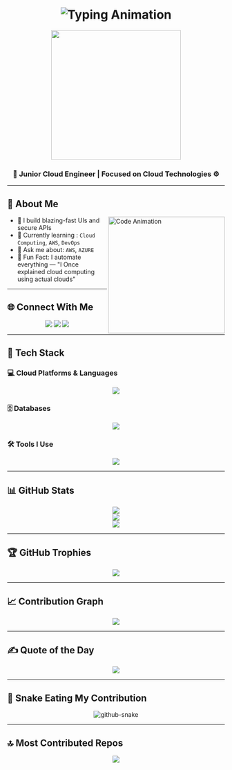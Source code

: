 <h1 align="center">
  <img src="https://readme-typing-svg.herokuapp.com?font=Fira+Code&size=25&pause=1000&center=true&vCenter=true&width=550&lines=Hi+I'm+Dhanush+A!;Cloud+Engineer;Enthusiastic+Tech+Educator;Building+Cool+Things+🚀" alt="Typing Animation" />
</h1>

<p align="center">
  <!-- Replace this image URL if it expires -->
  <img src="https://i.pinimg.com/originals/78/da/42/78da42c5b6907b2ead1eedde2f1aaf75.gif" width="300" />
</p>

<h3 align="center">
  <strong>🚀 Junior Cloud Engineer  | Focused on Cloud Technologies ⚙️</strong>
</h3>

---

## 🧠 About Me

<img align="right" src="https://media2.giphy.com/media/v1.Y2lkPTc5MGI3NjExZ3htN3VqMDYxbjJvMTJ1b245ZzRiaXZheWd5cXRzd2x1OXQ1OGg0byZlcD12MV9pbnRlcm5hbF9naWZfYnlfaWQmY3Q9Zw/fAmnJKCwuXtDiEhNwg/giphy.gif" width= "270" alt="Code Animation" />

- 🔭 I build blazing-fast UIs and secure APIs  
- 🧪 Currently learning : `Cloud Computing`, `AWS`, `DevOps`  
- 💬 Ask me about: `AWS`, `AZURE` 
- 🧠 Fun Fact: I automate everything — "I Once explained cloud computing using actual clouds"

---

## 🌐 Connect With Me

<p align="center">
  <a href="https://instagram.com/dhanush_lonely_143" target="_blank"><img src="https://skillicons.dev/icons?i=instagram" /></a>
  <a href="https://linkedin.com/in/dhanush-allimuthu/" target="_blank"><img src="https://skillicons.dev/icons?i=linkedin" /></a>
  <a href="mailto:dhanush7772k@gmail.com"><img src="https://skillicons.dev/icons?i=gmail" /></a>
</p>

---

## 🧰 Tech Stack

### 💻 Cloud Platforms & Languages 
<p align="center">
  <img src="https://skillicons.dev/icons?i=aws,azure,html,css,js,python" />
</p>

### 🗄️ Databases 
<p align="center">
  <img src="https://skillicons.dev/icons?i=mongodb" />
</p>

### 🛠️ Tools I Use
<p align="center">
  <img src="https://skillicons.dev/icons?i=git,github,vscode,,docker,aws" />
</p>


---

## 📊 GitHub Stats

<p align="center">
  <img src="https://github-readme-stats.vercel.app/api?username=dhanush-a143&theme=github_dark&hide_border=false&include_all_commits=true&count_private=true" />
  <br/>
  <img src="https://streak-stats.demolab.com?user=dhanush-a143&theme=github-dark&hide_border=false" />
  <br/>
  <img src="https://github-readme-stats.vercel.app/api/top-langs/?username=dhanush-a143&theme=github_dark&hide_border=false&layout=compact" />
</p>

---

## 🏆 GitHub Trophies

<p align="center">
  <img src="https://github-profile-trophy.vercel.app/?username=dhanush-a143&theme=algolia&no-frame=false&no-bg=true&margin-w=15" />
</p>

---

## 📈 Contribution Graph

<p align="center">
  <img src="https://github-readme-activity-graph.vercel.app/graph?username=dhanush-a143 theme=react-dark&bg_color=1d1d1d&color=00bcd4&line=00f5a0&point=f5a623&area=true&hide_border=true" />
</p>

---

## ✍️ Quote of the Day

<p align="center">
  <img src="https://quotes-github-readme.vercel.app/api?type=horizontal&theme=dark" />
</p>

---

## 🐍 Snake Eating My Contribution

<p align="center">
  <picture>
    <source media="(prefers-color-scheme: dark)" srcset="https://raw.githubusercontent.com/tobiasmeyhoefer/tobiasmeyhoefer/output/github-snake-dark.svg" />
    <source media="(prefers-color-scheme: light)" srcset="https://raw.githubusercontent.com/tobiasmeyhoefer/tobiasmeyhoefer/output/github-snake.svg" />
    <img alt="github-snake" src="https://raw.githubusercontent.com/tobiasmeyhoefer/tobiasmeyhoefer/output/github-snake.svg" />
  </picture>
</p>

---

## 🔝 Most Contributed Repos

<p align="center">
  <img src="https://github-contributor-stats.vercel.app/api?username=dhanush-a143 & limit=5 & theme=dark &combine_all_yearly_contributions=true" />
</p>
